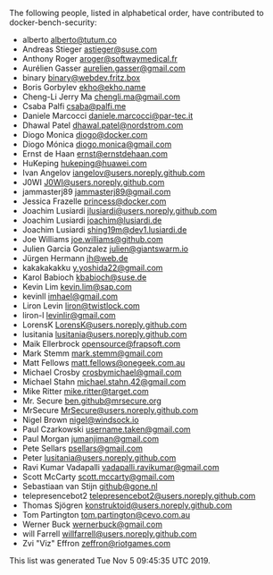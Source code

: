The following people, listed in alphabetical order, have contributed to docker-bench-security:

* alberto <alberto@tutum.co>
* Andreas Stieger <astieger@suse.com>
* Anthony Roger <aroger@softwaymedical.fr>
* Aurélien Gasser <aurelien.gasser@gmail.com>
* binary <binary@webdev.fritz.box>
* Boris Gorbylev <ekho@ekho.name>
* Cheng-Li Jerry Ma <chengli.ma@gmail.com>
* Csaba Palfi <csaba@palfi.me>
* Daniele Marcocci <daniele.marcocci@par-tec.it>
* Dhawal Patel <dhawal.patel@nordstrom.com>
* Diogo Monica <diogo@docker.com>
* Diogo Mónica <diogo.monica@gmail.com>
* Ernst de Haan <ernst@ernstdehaan.com>
* HuKeping <hukeping@huawei.com>
* Ivan Angelov <iangelov@users.noreply.github.com>
* J0WI <J0WI@users.noreply.github.com>
* jammasterj89 <jammasterj89@gmail.com>
* Jessica Frazelle <princess@docker.com>
* Joachim Lusiardi <jlusiardi@users.noreply.github.com>
* Joachim Lusiardi <joachim@lusiardi.de>
* Joachim Lusiardi <shing19m@dev1.lusiardi.de>
* Joe Williams <joe.williams@github.com>
* Julien Garcia Gonzalez <julien@giantswarm.io>
* Jürgen Hermann <jh@web.de>
* kakakakakku <y.yoshida22@gmail.com>
* Karol Babioch <kbabioch@suse.de>
* Kevin Lim <kevin.lim@sap.com>
* kevinll <imhael@gmail.com>
* Liron Levin <liron@twistlock.com>
* liron-l <levinlir@gmail.com>
* LorensK <LorensK@users.noreply.github.com>
* lusitania <lusitania@users.noreply.github.com>
* Maik Ellerbrock <opensource@frapsoft.com>
* Mark Stemm <mark.stemm@gmail.com>
* Matt Fellows <matt.fellows@onegeek.com.au>
* Michael Crosby <crosbymichael@gmail.com>
* Michael Stahn <michael.stahn.42@gmail.com>
* Mike Ritter <mike.ritter@target.com>
* Mr. Secure <ben.github@mrsecure.org>
* MrSecure <MrSecure@users.noreply.github.com>
* Nigel Brown <nigel@windsock.io>
* Paul Czarkowski <username.taken@gmail.com>
* Paul Morgan <jumanjiman@gmail.com>
* Pete Sellars <psellars@gmail.com>
* Peter <lusitania@users.noreply.github.com>
* Ravi Kumar Vadapalli <vadapalli.ravikumar@gmail.com>
* Scott McCarty <scott.mccarty@gmail.com>
* Sebastiaan van Stijn <github@gone.nl>
* telepresencebot2 <telepresencebot2@users.noreply.github.com>
* Thomas Sjögren <konstruktoid@users.noreply.github.com>
* Tom Partington <tom.partington@cevo.com.au>
* Werner Buck <wernerbuck@gmail.com>
* will Farrell <willfarrell@users.noreply.github.com>
* Zvi "Viz" Effron <zeffron@riotgames.com>

This list was generated Tue Nov  5 09:45:35 UTC 2019.
